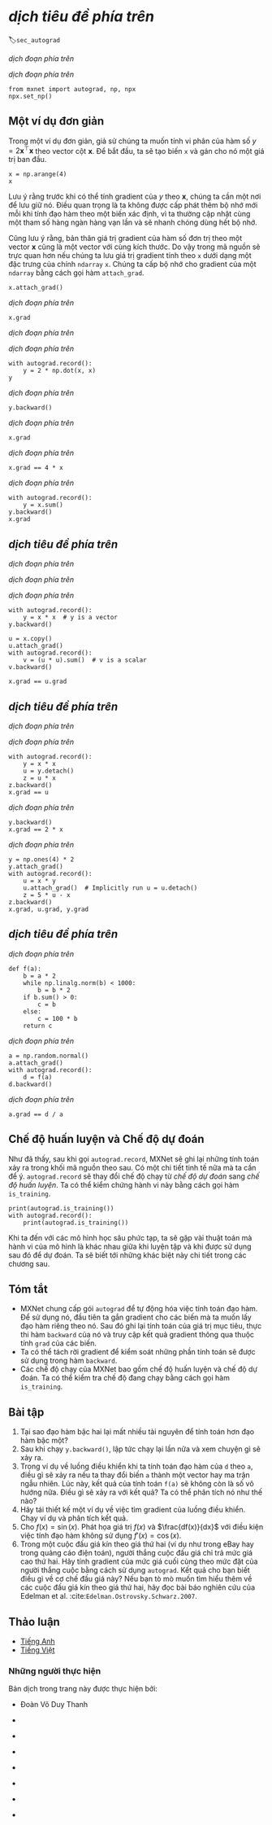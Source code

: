 <!-- ===================== Bắt đầu dịch Phần 1 ===================== -->
<!-- ========================================= REVISE PHẦN 1 - BẮT ĐẦU =================================== -->

<!--
# Automatic Differentiation
-->

# *dịch tiêu đề phía trên*
:label:`sec_autograd`

<!--
As we have explained in :numref:`sec_calculus`,
differentiation is a crucial step in nearly all deep learning optimization algorithms.
While the calculations for taking these derivatives are straightforward,
requiring only some basic calculus,
for complex models, working out the updates by hand
can be a pain (and often error-prone).
-->

*dịch đoạn phía trên*

<!--
The `autograd` package expedites this work
by automatically calculating derivatives, i.e., *automatic differentiation*.
And while many other libraries require
that we compile a symbolic graph to take automatic derivatives,
`autograd` allows us to take derivatives
while writing  ordinary imperative code.
Every time we pass data through our model,
`autograd` builds a graph on the fly,
tracking which data combined through
which operations to produce the output.
This graph enables `autograd`
to subsequently backpropagate gradients on command.
Here, *backpropagate* simply means to trace through the *computational graph*,
filling in the partial derivatives with respect to each parameter.
-->

*dịch đoạn phía trên*

```{.python .input  n=1}
from mxnet import autograd, np, npx
npx.set_np()
```

<!-- ===================== Kết thúc dịch Phần 1 ===================== -->

<!-- ===================== Bắt đầu dịch Phần 2 ===================== -->

<!--
## A Simple Example
-->

## Một ví dụ đơn giản

<!--
As a toy example, say that we are interested
in differentiating the function
$y = 2\mathbf{x}^{\top}\mathbf{x}$
with respect to the column vector $\mathbf{x}$.
To start, let's create the variable `x` and assign it an initial value.
-->

Trong một ví dụ đơn giản,
giả sử chúng ta muốn tính vi phân của hàm số $y = 2\mathbf{x}^{\top}\mathbf{x}$ theo vector cột $\mathbf{x}$.
Để bắt đầu, ta sẽ tạo biến `x` và gán cho nó một giá trị ban đầu.

```{.python .input  n=2}
x = np.arange(4)
x
```

<!--
Note that before we even calculate the gradient
of $y$ with respect to $\mathbf{x}$,
we will need a place to store it.
It is important that we do not allocate new memory
every time we take a derivative with respect to a parameter
because we will often update the same parameters
thousands or millions of times
and could quickly run out of memory.
-->

Lưu ý rằng trước khi có thể tính gradient của $y$ theo $\mathbf{x}$, chúng ta cần một nơi để lưu giữ nó.
Điều quan trọng là ta không được cấp phát thêm bộ nhớ mới mỗi khi tính đạo hàm theo một biến xác định, vì ta thường cập nhật cùng một tham số hàng ngàn hàng vạn lần và sẽ nhanh chóng dùng hết bộ nhớ.

<!--
Note also that a gradient of a scalar-valued function
with respect to a vector $\mathbf{x}$
is itself vector-valued and has the same shape as $\mathbf{x}$.
Thus it is intuitive that in code,
we will access a gradient taken with respect to `x`
as an attribute of the `ndarray` `x` itself.
We allocate memory for an `ndarray`'s gradient
by invoking its `attach_grad` method.
-->

Cũng lưu ý rằng, bản thân giá trị gradient của hàm số đơn trị theo một vector $\mathbf{x}$ cũng là một vector với cùng kích thước.
Do vậy trong mã nguồn sẽ trực quan hơn nếu chúng ta lưu giá trị gradient tính theo `x` dưới dạng một đặc trưng của chính `ndarray` `x`.
Chúng ta cấp bộ nhớ cho gradient của một `ndarray` bằng cách gọi hàm `attach_grad`.

```{.python .input  n=3}
x.attach_grad()
```

<!-- ===================== Kết thúc dịch Phần 2 ===================== -->

<!-- ===================== Bắt đầu dịch Phần 3 ===================== -->

<!--
After we calculate a gradient taken with respect to `x`,
we will be able to access it via the `grad` attribute.
As a safe default, `x.grad` is initialized as an array containing all zeros.
That is sensible because our most common use case
for taking gradient in deep learning is to subsequently
update parameters by adding (or subtracting) the gradient
to maximize (or minimize) the differentiated function.
By initializing the gradient to an array of zeros,
we ensure that any update accidentally executed
before a gradient has actually been calculated
will not alter the parameters' value.
-->

*dịch đoạn phía trên*

```{.python .input  n=4}
x.grad
```

<!--
Now let's calculate $y$.
Because we wish to subsequently calculate gradients,
we want MXNet to generate a computational graph on the fly.
We could imagine that MXNet would be turning on a recording device
to capture the exact path by which each variable is generated.
-->

*dịch đoạn phía trên*

<!--
Note that building the computational graph
requires a nontrivial amount of computation.
So MXNet will only build the graph when explicitly told to do so.
We can invoke this behavior by placing our code
inside an `autograd.record` scope.
-->

*dịch đoạn phía trên*

```{.python .input  n=5}
with autograd.record():
    y = 2 * np.dot(x, x)
y
```

<!--
Since `x` is an `ndarray` of length 4,
`np.dot` will perform an inner product of `x` and `x`,
yielding the scalar output that we assign to `y`.
Next, we can automatically calculate the gradient of `y`
with respect to each component of `x`
by calling `y`'s `backward` function.
-->

*dịch đoạn phía trên*

```{.python .input  n=6}
y.backward()
```

<!--
If we recheck the value of `x.grad`, we will find its contents overwritten by the newly calculated gradient.
-->

*dịch đoạn phía trên*

```{.python .input  n=7}
x.grad
```

<!-- ===================== Kết thúc dịch Phần 3 ===================== -->

<!-- ===================== Bắt đầu dịch Phần 4 ===================== -->

<!-- ========================================= REVISE PHẦN 1 - KẾT THÚC ===================================-->

<!-- ========================================= REVISE PHẦN 2 - BẮT ĐẦU ===================================-->

<!--
The gradient of the function $y = 2\mathbf{x}^{\top}\mathbf{x}$
with respect to $\mathbf{x}$ should be $4\mathbf{x}$.
Let's quickly verify that our desired gradient was calculated correctly.
If the two `ndarray`s are indeed the same,
then the equality between them holds at every position.
-->

*dịch đoạn phía trên*

```{.python .input  n=8}
x.grad == 4 * x
```

<!--
If we subsequently compute the gradient of another variable
whose value was calculated as a function of `x`,
the contents of `x.grad` will be overwritten.
-->

*dịch đoạn phía trên*

```{.python .input  n=9}
with autograd.record():
    y = x.sum()
y.backward()
x.grad
```

<!--
## Backward for Non-Scalar Variables
-->

## *dịch tiêu đề phía trên*

<!--
Technically, when `y` is not a scalar,
the most natural interpretation of the differentiation of a vector `y`
with respect to a vector `x` is a matrix.
For higher-order and higher-dimensional `y` and `x`,
the differentiation result could be a gnarly high-order tensor.
-->

*dịch đoạn phía trên*

<!--
However, while these more exotic objects do show up
in advanced machine learning (including in deep learning),
more often when we are calling backward on a vector,
we are trying to calculate the derivatives of the loss functions
for each constituent of a *batch* of training examples.
Here, our intent is not to calculate the differentiation matrix
but rather the sum of the partial derivatives
computed individually for each example in the batch.
-->

*dịch đoạn phía trên*

<!--
Thus when we invoke `backward` on a vector-valued variable `y`,
which is a function of `x`,
MXNet assumes that we want the sum of the gradients.
In short, MXNet will create a new scalar variable
by summing the elements in `y`,
and compute the gradient of that scalar variable with respect to `x`.
-->

*dịch đoạn phía trên*

```{.python .input  n=10}
with autograd.record():
    y = x * x  # y is a vector
y.backward()

u = x.copy()
u.attach_grad()
with autograd.record():
    v = (u * u).sum()  # v is a scalar
v.backward()

x.grad == u.grad
```

<!-- ===================== Kết thúc dịch Phần 4 ===================== -->

<!-- ===================== Bắt đầu dịch Phần 5 ===================== -->

<!--
## Detaching Computation
-->

## *dịch tiêu đề phía trên*

<!--
Sometimes, we wish to move some calculations
outside of the recorded computational graph.
For example, say that `y` was calculated as a function of `x`,
and that subsequently `z` was calculated as a function of both `y` and `x`.
Now, imagine that we wanted to calculate
the gradient of `z` with respect to `x`,
but wanted for some reason to treat `y` as a constant,
and only take into account the role
that `x` played after `y` was calculated.
-->

*dịch đoạn phía trên*

<!--
Here, we can call `u = y.detach()` to return a new variable `u`
that has the same value as `y` but discards any information
about how `y` was computed in the computational graph.
In other words, the gradient will not flow backwards through `u` to `x`.
This will provide the same functionality as if we had
calculated `u` as a function of `x` outside of the `autograd.record` scope,
yielding a `u` that will be treated as a constant in any `backward` call.
Thus, the following `backward` function computes
the partial derivative of `z = u * x` with respect to `x` while treating `u` as a constant,
instead of the partial derivative of `z = x * x * x` with respect to `x`.
-->

*dịch đoạn phía trên*

```{.python .input  n=11}
with autograd.record():
    y = x * x
    u = y.detach()
    z = u * x
z.backward()
x.grad == u
```

<!--
Since the computation of `y` was recorded,
we can subsequently call `y.backward()` to get the derivative of `y = x * x` with respect to `x`, which is `2 * x`.
-->

*dịch đoạn phía trên*

```{.python .input  n=12}
y.backward()
x.grad == 2 * x
```

<!--
Note that attaching gradients to a variable `x` implicitly calls `x = x.detach()`.
If `x` is computed based on other variables,
this part of computation will not be used in the `backward` function.
-->

*dịch đoạn phía trên*

```{.python .input  n=13}
y = np.ones(4) * 2
y.attach_grad()
with autograd.record():
    u = x * y
    u.attach_grad()  # Implicitly run u = u.detach()
    z = 5 * u - x
z.backward()
x.grad, u.grad, y.grad
```

<!-- ===================== Kết thúc dịch Phần 5 ===================== -->

<!-- ===================== Bắt đầu dịch Phần 6 ===================== -->

<!-- ========================================= REVISE PHẦN 2 - KẾT THÚC ===================================-->

<!-- ========================================= REVISE PHẦN 3 - BẮT ĐẦU ===================================-->

<!--
## Computing the Gradient of Python Control Flow
-->

## *dịch tiêu đề phía trên*

<!--
One benefit of using automatic differentiation
is that even if building the computational graph of a function
required passing through a maze of Python control flow
(e.g., conditionals, loops, and arbitrary function calls),
we can still calculate the gradient of the resulting variable.
In the following snippet, note that
the number of iterations of the `while` loop
and the evaluation of the `if` statement
both depend on the value of the input `a`.
-->

*dịch đoạn phía trên*

```{.python .input  n=16}
def f(a):
    b = a * 2
    while np.linalg.norm(b) < 1000:
        b = b * 2
    if b.sum() > 0:
        c = b
    else:
        c = 100 * b
    return c
```

<!--
Again to compute gradients, we just need to `record` the calculation
and then call the `backward` function.
-->

*dịch đoạn phía trên*

```{.python .input  n=17}
a = np.random.normal()
a.attach_grad()
with autograd.record():
    d = f(a)
d.backward()
```

<!--
We can now analyze the `f` function defined above.
Note that it is piecewise linear in its input `a`.
In other words, for any `a` there exists some constant scalar `k`
such that `f(a) = k * a`, where the value of `k` depends on the input `a`.
Consequently `d / a` allows us to verify that the gradient is correct.
-->

*dịch đoạn phía trên*

```{.python .input  n=18}
a.grad == d / a
```

<!-- ===================== Kết thúc dịch Phần 6 ===================== -->

<!-- ===================== Bắt đầu dịch Phần 7 ===================== -->

<!--
## Training Mode and Prediction Mode
-->

## Chế độ huấn luyện và Chế độ dự đoán

<!--
As we have seen, after we call `autograd.record`,
MXNet logs the operations in the following block.
There is one more subtle detail to be aware of.
Additionally, `autograd.record` will change
the running mode from *prediction mode* to *training mode*.
We can verify this behavior by calling the `is_training` function.
-->

Như đã thấy, sau khi gọi `autograd.record`, MXNet sẽ ghi lại những tính toán xảy ra trong khối mã nguồn theo sau.
Có một chi tiết tinh tế nữa mà ta cần để ý.
`autograd.record` sẽ thay đổi chế độ chạy từ *chế độ dự đoán* sang *chế độ huấn luyện*.
Ta có thể kiểm chứng hành vi này bằng cách gọi hàm `is_training`.

```{.python .input  n=19}
print(autograd.is_training())
with autograd.record():
    print(autograd.is_training())
```

<!--
When we get to complicated deep learning models,
we will encounter some algorithms where the model
behaves differently during training and
when we subsequently use it to make predictions.
We will cover these differences in detail in later chapters.
-->

Khi ta đến với các mô hình học sâu phức tạp, ta sẽ gặp vài thuật toán mà hành vi của mô hình là khác nhau giữa khi luyện tập và khi được sử dụng sau đó để dự đoán.
Ta sẽ biết tới những khác biệt này chi tiết trong các chương sau.


<!--
## Summary
-->

## Tóm tắt

<!--
* MXNet provides the `autograd` package to automate the calculation of derivatives. To use it, we first attach gradients to those variables with respect to which we desire partial derivatives. We then record the computation of our target value, execute its `backward` function, and access the resulting gradient via our variable's `grad` attribute.
* We can detach gradients to control the part of the computation that will be used in the `backward` function.
* The running modes of MXNet include training mode and prediction mode. We can determine the running mode by calling the `is_training` function.
-->

* MXNet chung cấp gói `autograd` để tự động hóa việc tính toán đạo hàm. Để sử dụng nó, đầu tiên ta gắn gradient cho các biến mà ta muốn lấy đạo hàm riêng theo nó.
Sau đó ghi lại tính toán của giá trị mục tiêu, thực thi hàm `backward` của nó và truy cập kết quả gradient thông qua thuộc tính `grad` của các biến.
* Ta có thể tách rời gradient để kiểm soát những phần tính toán sẽ được sử dụng trong hàm `backward`.
* Các chế độ chạy của MXNet bao gồm chế độ huấn luyện và chế độ dự đoán. Ta có thể kiểm tra chế độ đang chạy bằng cách gọi hàm `is_training`.


<!--
## Exercises
-->

## Bài tập

<!--
1. Why is the second derivative much more expensive to compute than the first derivative?
1. After running `y.backward()`, immediately run it again and see what happens.
1. In the control flow example where we calculate the derivative of `d` with respect to `a`, what would happen if we changed the variable `a` to a random vector or matrix. At this point, the result of the calculation `f(a)` is no longer a scalar. What happens to the result? How do we analyze this?
1. Redesign an example of finding the gradient of the control flow. Run and analyze the result.
1. Let $f(x) = \sin(x)$. Plot $f(x)$ and $\frac{df(x)}{dx}$, where the latter is computed without exploiting that $f'(x) = \cos(x)$.
1. In a second-price auction (such as in eBay or in computational advertising), the winning bidder pays the second-highest price. Compute the gradient of the final price with respect to the winning bidder's bid using `autograd`. What does the result tell you about the mechanism? If you are curious to learn more about second-price auctions, check out the paper by Edelman et al. :cite:`Edelman.Ostrovsky.Schwarz.2007`.
-->

1. Tại sao đạo hàm bậc hai lại mất nhiều tài nguyên để tính toán hơn đạo hàm bậc một?
1. Sau khi chạy `y.backward()`, lập tức chạy lại lần nữa và xem chuyện gì sẽ xảy ra.
1. Trong ví dụ về luồng điều khiển khi ta tính toán đạo hàm của `d` theo `a`, điều gì sẽ xảy ra nếu ta thay đổi biến `a` thành một vector hay ma trận ngẫu nhiên. Lúc này, kết quả của tính toán `f(a)` sẽ không còn là số vô hướng nữa. Điều gì sẽ xảy ra với kết quả? Ta có thể phân tích nó như thế nào?
1. Hãy tái thiết kế một ví dụ về việc tìm gradient của luồng điều khiển. Chạy ví dụ và phân tích kết quả.
1. Cho $f(x) = \sin(x)$. Phát họa giá trị $f(x)$ và $\frac{df(x)}{dx}$ với điều kiện việc tính đạo hàm không sử dụng $f'(x) = \cos(x)$.
1. Trong một cuộc đấu giá kín theo giá thứ hai (ví dụ như trong eBay hay trong quảng cáo điện toán), người thắng cuộc đấu giá chỉ trả mức giá cao thứ hai. Hãy tính gradient của mức giá cuối cùng theo mức đặt của người thắng cuộc bằng cách sử dụng `autograd`. Kết quả cho bạn biết điều gì về cơ chế đấu giá này? Nếu bạn tò mò muốn tìm hiểu thêm về các cuộc đấu giá kín theo giá thứ hai, hãy đọc bài báo nghiên cứu của Edelman et al. :cite:`Edelman.Ostrovsky.Schwarz.2007`.

<!-- ===================== Kết thúc dịch Phần 7 ===================== -->

<!-- ========================================= REVISE PHẦN 3 - KẾT THÚC ===================================-->

<!--
## [Discussions](https://discuss.mxnet.io/t/2318)
-->

## Thảo luận
* [Tiếng Anh](https://discuss.mxnet.io/t/2318)
* [Tiếng Việt](https://forum.machinelearningcoban.com/c/d2l)


### Những người thực hiện
Bản dịch trong trang này được thực hiện bởi:
<!--
Tác giả của mỗi Pull Request điền tên mình và tên những người review mà bạn thấy
hữu ích vào từng phần tương ứng. Mỗi dòng một tên, bắt đầu bằng dấu `*`.

Lưu ý:
* Nếu reviewer không cung cấp tên, bạn có thể dùng tên tài khoản GitHub của họ
với dấu `@` ở đầu. Ví dụ: @aivivn.
-->

* Đoàn Võ Duy Thanh
<!-- Phần 1 -->
*

<!-- Phần 2 -->
*

<!-- Phần 3 -->
*

<!-- Phần 4 -->
*

<!-- Phần 5 -->
*

<!-- Phần 6 -->
*

<!-- Phần 7 -->
*
